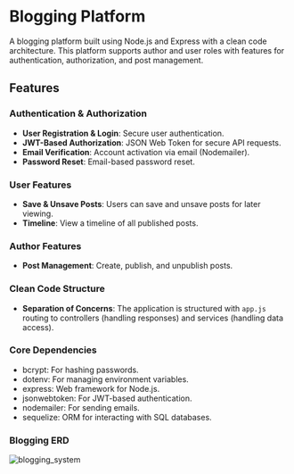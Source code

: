 # Blogging Platform

A blogging platform built using Node.js and Express with a clean code architecture. This platform supports author and user roles with features for authentication, authorization, and post management.

## Features

### Authentication & Authorization
- **User Registration & Login**: Secure user authentication.
- **JWT-Based Authorization**: JSON Web Token for secure API requests.
- **Email Verification**: Account activation via email (Nodemailer).
- **Password Reset**: Email-based password reset.

### User Features
- **Save & Unsave Posts**: Users can save and unsave posts for later viewing.
- **Timeline**: View a timeline of all published posts.

### Author Features
- **Post Management**: Create, publish, and unpublish posts.

### Clean Code Structure
- **Separation of Concerns**: The application is structured with `app.js` routing to controllers (handling responses) and services (handling data access).

### Core Dependencies
- bcrypt: For hashing passwords.
- dotenv: For managing environment variables.
- express: Web framework for Node.js.
- jsonwebtoken: For JWT-based authentication.
- nodemailer: For sending emails.
- sequelize: ORM for interacting with SQL databases.

### Blogging ERD
![blogging_system](https://github.com/abdulrahmanabualmagd/blogging-system/assets/138934462/ba6117de-17cb-4324-bdb5-e4eb9fbed7b8)
